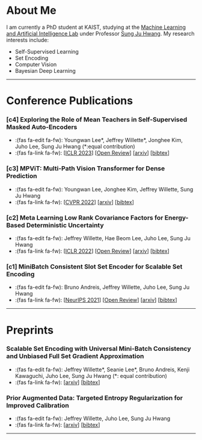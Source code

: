 # About Me

I am currently a PhD student at KAIST, studying at the [Machine Learning and Artificial Intelligence
Lab](https://www.mlai-kaist.com/) under Professor [Sung Ju Hwang](http://www.sungjuhwang.com/). My research interests
include:

* Self-Supervised Learning
* Set Encoding
* Computer Vision
* Bayesian Deep Learning

---
# Conference Publications

### [c4] Exploring the Role of Mean Teachers in Self-Supervised Masked Auto-Encoders
* :(fas fa-edit fa-fw): Youngwan Lee*, Jeffrey Willette*, Jonghee Kim, Juho Lee, Sung Ju Hwang (*:equal contribution)
* :(fas fa-link fa-fw): 
    [[ICLR 2023](https://iclr.cc/Conferences/2023)] 
    [[Open Review](https://openreview.net/forum?id=7sn6Vxp92xV)]
    [[arxiv](https://arxiv.org/abs/2112.11010)] 
    [[bibtex](/bibtex/exploring-the-role-of-mean-teachers-in-ssl-mae.html)] 

### [c3] MPViT: Multi-Path Vision Transformer for Dense Prediction
* :(fas fa-edit fa-fw): Youngwan Lee, Jonghee Kim, Jeffrey Willette, Sung Ju Hwang
* :(fas fa-link fa-fw): 
    [[CVPR 2022](https://cvpr2022.thecvf.com/)] [[arxiv](https://arxiv.org/abs/2112.11010)] 
    [[bibtex](/bibtex/mpvit-multi-path-vision-transformer-for-dense-predictions.html)]

### [c2] Meta Learning Low Rank Covariance Factors for Energy-Based Deterministic Uncertainty
* :(fas fa-edit fa-fw): Jeffrey Willette, Hae Beom Lee, Juho Lee, Sung Ju Hwang
* :(fas fa-link fa-fw): 
    [[ICLR 2022](https://iclr.cc/Conferences/2022)] 
    [[Open Review](https://openreview.net/forum?id=GQd7mXSPua)] 
    [[arxiv](https://arxiv.org/abs/2110.06381)] 
    [[bibtex](/bibtex/meta-learning-low-rank-covariance-factors-for-energy-based-deterministic-uncertainty.html)]

### [c1] MiniBatch Consistent Slot Set Encoder for Scalable Set Encoding
* :(fas fa-edit fa-fw): Bruno Andreis, Jeffrey Willette, Juho Lee, Sung Ju Hwang
* :(fas fa-link fa-fw): 
    [[NeurIPS 2021](https://proceedings.neurips.cc/paper/2021/hash/b24d516bb65a5a58079f0f3526c87c57-Abstract.html)] 
    [[Open Review](https://openreview.net/forum?id=FTdrVlWfvsz)] 
    [[arxiv](https://arxiv.org/abs/2103.01615)] 
    [[bibtex](/bibtex/minibatch-consistent-slot-set-encoder-for-scalable-set-encoding.html)]


---
# Preprints

### Scalable Set Encoding with Universal Mini-Batch Consistency and Unbiased Full Set Gradient Approximation
* :(fas fa-edit fa-fw): Jeffrey Willette*, Seanie Lee*, Bruno Andreis, Kenji Kawaguchi, Juho Lee, Sung Ju Hwang (*:
  equal contribution)
* :(fas fa-link fa-fw): [[arxiv](https://arxiv.org/abs/2208.12401)] [[bibtex](/bibtex/scalable-set-encoding-with-universal-minibatch-consistency.html)]

### Prior Augmented Data: Targeted Entropy Regularization for Improved Calibration
* :(fas fa-edit fa-fw): Jeffrey Willette, Juho Lee, Sung Ju Hwang
* :(fas fa-link fa-fw): [[arxiv](https://arxiv.org/abs/2102.10803)] [[bibtex](/bibtex/prior-augmented-data.html)]
---
